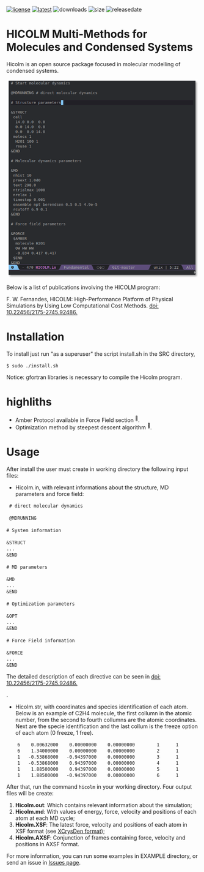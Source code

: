 [![license](https://img.shields.io/github/license/flavianowilliams/HICOLM?style=plastic)](https://github.com/flavianowilliams/HICOLM/blob/master/LICENSE)
[![latest](https://img.shields.io/github/v/release/flavianowilliams/HICOLM?style=plastic)](https://github.com/flavianowilliams/HICOLM/releases/latest)
![downloads](https://img.shields.io/github/downloads/flavianowilliams/HICOLM/total?style=plastic)
![size](https://img.shields.io/github/repo-size/flavianowilliams/HICOLM?color=yellow&style=plastic)
![releasedate](https://img.shields.io/github/release-date-pre/flavianowilliams/HICOLM?color=brown&style=plastic)

# HICOLM Multi-Methods for Molecules and Condensed Systems

Hicolm is an open source package focused in molecular modelling of condensed systems.

<p align="center">
    <img width=500 height=auto src=DOCS/pictures/input_file.png>
</p>

Below is a list of publications involving the HICOLM program:
<p>F. W. Fernandes, HICOLM: High-Performance Platform of Physical Simulations by Using Low Computational Cost Methods. <a href="https://seer.ufrgs.br/rita/article/view/RITA_VOL26_NR3_90">doi: 10.22456/2175-2745.92486.</a></p>

# Installation

To install just run "as a superuser" the script install.sh in the SRC directory,

```
$ sudo ./install.sh
```

Notice: gfortran libraries is necessary to compile the Hicolm program.

# highliths

* Amber Protocol available in Force Field section <sup>:star2:</sup>.
* Optimization method by steepest descent algorithm <sup>:star2:</sup>.

# Usage

After install the user must create in working directory the following input files:

* Hicolm.in, with relevant informations about the structure, MD parameters and force field:

```
 # direct molecular dynamics
 
 @MDRUNNING

# System information

&STRUCT    
...
&END

# MD parameters

&MD
...
&END

# Optimization parameters

&OPT
...
&END

# Force Field information

&FORCE
...
&END
```

The detailed description of each directive can be seen in <a href="https://seer.ufrgs.br/rita/article/view/RITA_VOL26_NR3_90">doi: 10.22456/2175-2745.92486.</a></p>.

* Hicolm.str, with coordinates and species identification of each atom. Below is an example of C2H4 molecule, the first collumn in the atomic number, from the second to fourth collumns are the atomic coordinates. Next are the specie identification and the last collum is the freeze option of each atom (0 freeze, 1 free).

```
    6    0.00632000    0.00000000    0.00000000        1      1
    6    1.34000000    0.00000000    0.00000000        2      1
    1   -0.53868000   -0.94397000    0.00000000        3      1
    1   -0.53868000    0.94397000    0.00000000        4      1
    1    1.88500000    0.94397000    0.00000000        5      1
    1    1.88500000   -0.94397000    0.00000000        6      1
```

After that, run the command `hicolm` in your working directory. Four output files will be create:

1. **Hicolm.out**: Which contains relevant information about the simulation;
2. **Hicolm.md**: With values of energy, force, velocity and positions of each atom at each MD cycle;
3. **Hicolm.XSF**: The latest force, velocity and positions of each atom in XSF format (see [XCrysDen format](http://www.xcrysden.org/doc/XSF.html));
4. **Hicolm.AXSF**: Conjunction of frames containing force, velocity and positions in AXSF format.

For more information, you can run some examples in EXAMPLE directory, or send an issue in [Issues page](https://github.com/flavianowilliams/HICOLM/issues).
